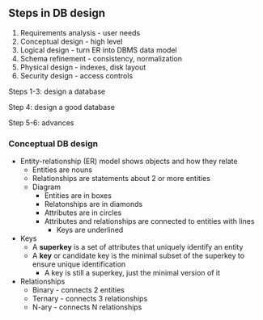 
## Steps in DB design
1. Requirements analysis - user needs
2. Conceptual design - high level
3. Logical design - turn ER into DBMS data model
4. Schema refinement - consistency, normalization
5. Physical design - indexes, disk layout
6. Security design - access controls

Steps 1-3: design a database

Step 4: design a good database

Step 5-6: advances

### Conceptual DB design
* Entity-relationship (ER) model shows objects and how they relate
    * Entities are nouns
    * Relationships are statements about 2 or more entities
    * Diagram
        * Entities are in boxes
        * Relatonships are in diamonds
        * Attributes are in circles
        * Attributes and relationships are connected to entities with lines
            * Keys are underlined
* Keys
    * A **superkey** is a set of attributes that uniquely identify an entity
    * A **key** or candidate key is the minimal subset of the superkey to ensure unique identification
        * A key is still a superkey, just the minimal version of it
* Relationships
    * Binary - connects 2 entities
    * Ternary - connects 3 relationships
    * N-ary - connects N relationships
